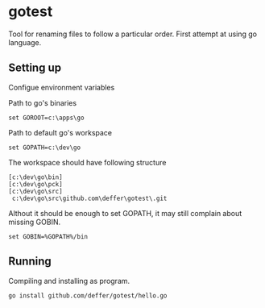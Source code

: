 gotest
======

Tool for renaming files to follow a particular order. First attempt at using go language.

Setting up
-----------

Configue environment variables

Path to go's binaries

    set GOROOT=c:\apps\go

Path to default go's workspace
  
    set GOPATH=c:\dev\go
  
The workspace should have following structure

    [c:\dev\go\bin]
    [c:\dev\go\pck]
    [c:\dev\go\src]
     c:\dev\go\src\github.com\deffer\gotest\.git

Althout it should be enough to set GOPATH, it may still complain about missing GOBIN.

    set GOBIN=%GOPATH%/bin
  
Running
--------
Compiling and installing as program.

    go install github.com/deffer/gotest/hello.go

